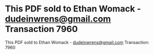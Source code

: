 # This PDF sold to Ethan Womack - dudeinwrens@gmail.com Transaction 7960

This PDF sold to Ethan Womack - dudeinwrens@gmail.com Transaction: 7960
